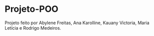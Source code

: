 # Projeto-POO
Projeto feito por Abylene Freitas, Ana Karolline, Kauany Victoria, Maria Letícia e Rodrigo Medeiros.
